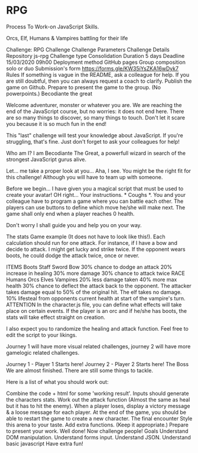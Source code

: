 # RPG

Process To Work-on JavaScript Skills.


Orcs, Elf, Humans &amp; Vampires battling for their life


Challenge: RPG Challenge
Challenge Parameters	Challenge Details
Repository	js-rpg
Challenge type	Consolidation
Duration	5 days
Deadline	15/03/2020 09h00
Deployment method	GitHub pages
Group composition	solo or duo
Submission's form	https://forms.gle/KW35iYsZKA16wDyk7
Rules
If something is vague in the README, ask a colleague for help. If you are still doubtful, then you can always request a coach to clarify.
Publish the game on Github.
Prepare to present the game to the group. (No powerpoints.)
Becodiante the great

Welcome adventurer, monster or whatever you are.
We are reaching the end of the JavaScript course, but no worries: it does not end here. There are so many things to discover, so many things to touch. Don't let it scare you because it is so much fun in the end!

This "last" challenge will test your knowledge about JavaScript. If you're struggling, that's fine. Just don't forget to ask your colleagues for help!

Who am I?
I am Becodiante The Great, a powerfull wizard in search of the strongest JavaScript gurus alive.

Let...
me take a proper look at you... Aha, I see. You might be the right fit for this challenge! Although you will have to team up with someone.

Before we begin...
I have given you a magical script that must be used to create your avatar!
OH right... Your instructions. * Coughs *.
You and your colleague have to program a game where you can battle each other. The players can use buttons to define which move he/she will make next. The game shall only end when a player reaches 0 health.

Don't worry I shall guide you and help you on your way.

The stats
Game example (It does not have to look like this!).
Each calculation should run for one attack. For instance, if I have a bow and decide to attack. I might get lucky and strike twice. If the opponent wears boots, he could dodge the attack twice, once or never.

ITEMS	Boots	Staff	Sword	Bow
30% chance to dodge an attack	20% increase in healing	30% more damage	30% chance to attack twice
RACE	Humans	Orcs	Elves	Vampires
20% less damage taken	40% more max health	30% chance to deflect the attack back to the opponent. The attacker takes damage equal to 50% of the original hit. The elf takes no damage.	10% lifesteal from opponents current health at start of the vampire's turn.
ATTENTION
In the character.js file, you can define what effects will take place on certain events. If the player is an orc and if he/she has boots, the stats will take effect straight on creation.

I also expect you to randomize the healing and attack function. Feel free to edit the script to your likings.

Journey 1 will have more visual related challenges, journey 2 will have more gamelogic related challenges.

Journey 1 - Player 1
Starts here!
Journey 2 - Player 2
Starts here!
The Boss
We are almost finished. There are still some things to tackle.

Here is a list of what you should work out:

Combine the code + html for some 'working result'.
Inputs should generate the characters stats.
Work out the attack function (Almost the same as heal but it has to hit the enemy).
When a player loses, display a victory message & a loose message for each player.
At the end of the game, you should be able to restart the game to create a new character.
The final encounter
Style this arena to your taste.
Add extra functions. (Keep it appropriate.)
Prepare to present your work.
Well done! Now challenge people!
Goals
 Understand DOM manipulation.
 Understand forms input.
 Understand JSON.
 Understand basic javascript
 Have extra fun!
